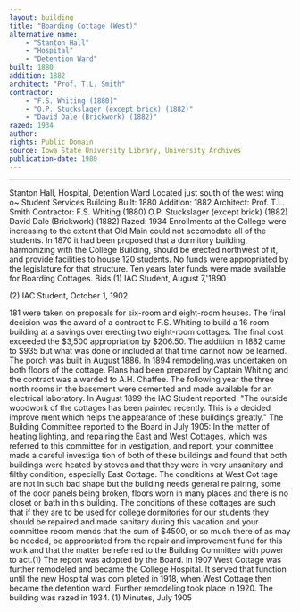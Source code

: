```yaml
---
layout: building
title: "Boarding Cottage (West)"
alternative_name: 
    - "Stanton Hall"
    - "Hospital"
    - "Detention Ward"
built: 1880
addition: 1882
architect: "Prof. T.L. Smith"
contractor: 
    - "F.S. Whiting (1880)"
    - "O.P. Stuckslager (except brick) (1882)"
    - "David Dale (Brickwork) (1882)"
razed: 1934
author:
rights: Public Domain
source: Iowa State University Library, University Archives
publication-date: 1980 
---
```

---
Stanton Hall, Hospital, Detention Ward 
Located just south of the west wing o~ Student Services Building 
Built: 1880 Addition: 1882 Architect: Prof. T.L. Smith Contractor: F.S. Whiting (1880) 
O.P. Stuckslager (except brick) (1882) 
David Dale (Brickwork) (1882) Razed: 1934 
Enrollments at the College were increasing to the extent that Old Main could not accomodate all of the students. In 1870 it had been proposed that a dormitory building, harmonizing with the College Building, should be erected northwest of it, and provide facilities to house 120 students. No funds were appropriated by the legislature for that structure. 
Ten years later funds were made available for Boarding Cottages. Bids 
(1) 
IAC Student, August 7,'1890 

(2) 
IAC Student, October 1, 1902 


181 
were taken on proposals for six-room and eight-room houses. The final decision was the award of a contract to F.S. Whiting to build a 16 room building at a savings over erecting two eight-room cottages. The final cost exceeded the $3,500 appropriation by $206.50. 
The addition in 1882 came to $935 but what was done or included at that time cannot now be learned. The porch was built in August 1886. 
In 1894 remodeling.was undertaken on both floors of the cottage. Plans had been prepared by Captain Whiting and the contract was a warded to A.H. Chaffee. 
The following year the three north rooms in the basement were cemented and made available for an electrical laboratory. 
In August 1899 the IAC Student reported: "The outside woodwork of the cottages has been painted recently. This is a decided improve ment which helps the appearance of these buildings greatly." 
The Building Committee reported to the Board in July 1905: 
In the matter of heating lighting, and repairing the East and West Cottages, which was referred to this committee for in vestigation, and report, your committee made a careful investiga tion of both of these buildings and found that both buildings were heated by stoves and that they were in very unsanitary and filthy condition, especially East Cottage. The conditions at West Cot tage are not in such bad shape but the building needs general re pairing, some of the door panels being broken, floors worn in many places and there is no closet or bath in this building. The conditions of these cottages are such that if they are to be used for college dormitories for our students they should be repaired and made sanitary during this vacation and your committee recom mends that the sum of $4500, or so much there of as may be needed, be appropriated from the repair and improvement fund for this work and that the matter be referred to the Building Committee with power to act.(1) The report was adopted by the Board. 
In 1907 West Cottage was further remodeled and became the College Hospital. It served that function until the new Hospital was com pleted in 1918, when West Cottage then became the detention ward. Further remodeling took place in 1920. 
The building was razed in 1934. 
(1) Minutes, July 1905